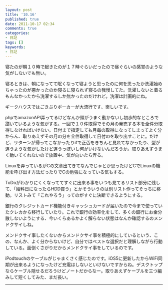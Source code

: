 ```yaml
---
layout: post
title: '10.16'
published: true
date: 2011-10-17 02:34
comments: true
categories:
- 日記
tags: []
keywords:
- 日記
---
```

寝たのが朝１０時で起きたのが１７時ぐらいだったので昼ぐらいの感覚のような気がしないでも無い。

寝るときは、朝になってて眠くなって寝ようと思ったのに何を思ったか洗濯始めちゃったのが悪かったのか寝るに寝られず寝るの我慢してた。洗濯しないと着るもんなかったから洗濯するしか無かったのだけれど。洗濯は計画的にね。

ギークハウスではごきぶりポーカーが大流行です、楽しいです。

phpでamazonAPI弄ってるけどなんか頭がうまく動かないし初歩的なところで躓いているような気がする。一回で１０件取得でその月の発売する本を全件分取得しなければいけない。日付まで指定しても月毎の取得になってしまってよく分からん、取りあえずその月の分を全件取得して日付のを取り出すことに。だけど、リターンが帰ってこなかったりifで正否をきちんと見れてなかったり、型が違うような気がしたけど違うっぽいし何がいけないんだろうか。取りあえずうまく動いてくれないので放置中、気が向いたら弄る。

Linuxを弄っているがCの文章出てきてなんでじゃとか思ったけどCでLinuxの機能を呼び出す方法だったりでCの勉強になっている気もする。

ToDoがわかりにくくなっててすぐに出来る事をいつも見てるリスト部分に残して、「給料日になったらHDD買う」とかそういうのは別リスト作ってそっちに移動。リストみて「これやろう」ってのがすぐに決断できるようにする。

銀行のクレジットカード機能付きキャッシュカードが届いたので今まで使っていたクレカから移行していたり。これで銀行の効率化をして、多くの銀行にお金分散しないようにする、今いくらあるかよく解らない状態はなんか確認するのメンドクサイしね。

メンドクサイ事したくないからメンドクサイ事を積極的にしているという、この、なんか、よく分からないけど、自分ではベストな選択だと理解しながら行動している。面倒くさがりだからメンドクサイ事をしているのです。

iPodtouchのケーブルがじゃまくさく感じたのです。iOS5に更新したからWiFi同期が出来るようになったけど充電はしないといけないですからね。デスクトップならケーブル隠せるだろうけどノートだからなー。取りあえずケーブルを三つ編みして短くしてみた、まだ長い。

---

